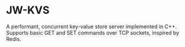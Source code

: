# JW-KVS
A performant, concurrent key-value store server implemented in C++. Supports basic GET and SET commands over TCP sockets, inspired by Redis.
